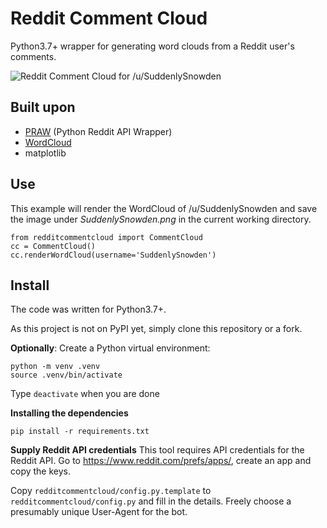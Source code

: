 # Reddit Comment Cloud

Python3.7+ wrapper for generating word clouds from a Reddit user's comments.

![Reddit Comment Cloud for /u/SuddenlySnowden](SuddenlySnowden.png)

## Built upon
+ [PRAW](https://github.com/praw-dev/praw) (Python Reddit API Wrapper)
+ [WordCloud](https://github.com/amueller/word_cloud)
+ matplotlib

## Use
This example will render the WordCloud of /u/SuddenlySnowden and save the image under _SuddenlySnowden.png_ in the current working directory.

```
from redditcommentcloud import CommentCloud
cc = CommentCloud()
cc.renderWordCloud(username='SuddenlySnowden')
```


## Install
The code was written for Python3.7+.

As this project is not on PyPI yet, simply clone this repository or a fork.

__Optionally__: Create a Python virtual environment:
```
python -m venv .venv
source .venv/bin/activate
```
Type `deactivate` when you are done

__Installing the dependencies__
```
pip install -r requirements.txt
```

__Supply Reddit API credentials__
This tool requires API credentials for the Reddit API.
Go to https://www.reddit.com/prefs/apps/, create an app and copy the keys.

Copy `redditcommentcloud/config.py.template` to `redditcommentcloud/config.py` and fill in the details.
Freely choose a presumably unique User-Agent for the bot.
